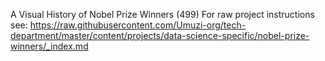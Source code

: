 A Visual History of Nobel Prize Winners (499)
For raw project instructions see: https://raw.githubusercontent.com/Umuzi-org/tech-department/master/content/projects/data-science-specific/nobel-prize-winners/_index.md